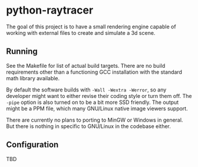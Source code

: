 # python-raytracer

The goal of this project is to have a small rendering engine capable of working with external files to create and simulate a 3d scene.

## Running
See the Makefile for list of actual build targets. There are no build requirements other than a functioning GCC installation with the standard math library available.

By default the software builds with `-Wall -Wextra -Werror`, so any developer might want to either revise their coding style or turn them off. The `-pipe` option is also turned on to be a bit more SSD friendly.
The output might be a PPM file, which many GNU/Linux native image viewers support.

There are currently no plans to porting to MinGW or Windows in general. But there is nothing in specific to GNU/Linux in the codebase either.


## Configuration

TBD
